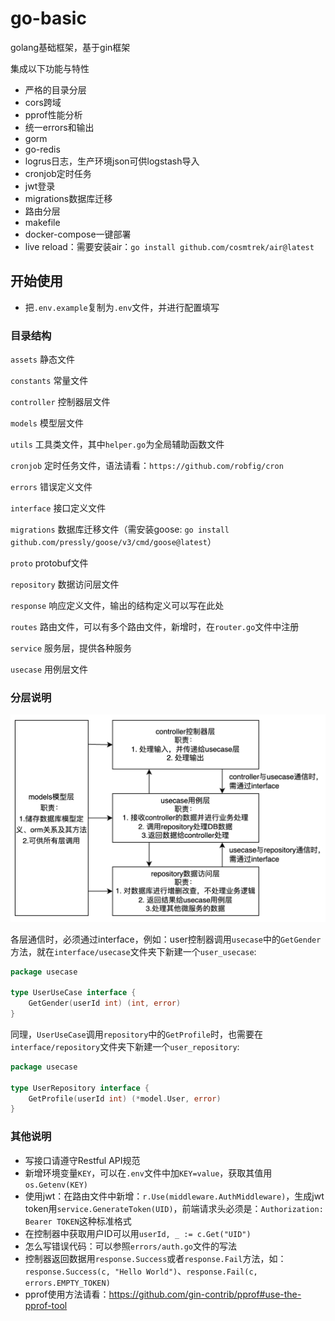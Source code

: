 # go-basic

golang基础框架，基于gin框架

集成以下功能与特性

* 严格的目录分层
* cors跨域
* pprof性能分析
* 统一errors和输出
* gorm
* go-redis
* logrus日志，生产环境json可供logstash导入
* cronjob定时任务
* jwt登录
* migrations数据库迁移
* 路由分层
* makefile
* docker-compose一键部署
* live reload：需要安装air：`go install github.com/cosmtrek/air@latest`

## 开始使用

* 把`.env.example`复制为`.env`文件，并进行配置填写

### 目录结构

`assets` 静态文件

`constants` 常量文件

`controller` 控制器层文件

`models` 模型层文件

`utils` 工具类文件，其中`helper.go`为全局辅助函数文件

`cronjob` 定时任务文件，语法请看：`https://github.com/robfig/cron`

`errors` 错误定义文件

`interface` 接口定义文件

`migrations` 数据库迁移文件（需安装goose: `go install github.com/pressly/goose/v3/cmd/goose@latest`）

`proto` protobuf文件

`repository` 数据访问层文件

`response` 响应定义文件，输出的结构定义可以写在此处

`routes` 路由文件，可以有多个路由文件，新增时，在`router.go`文件中注册

`service` 服务层，提供各种服务

`usecase` 用例层文件

### 分层说明

![img.png](assets/images/layers.png)

各层通信时，必须通过interface，例如：user控制器调用`usecase`中的`GetGender`方法，就在`interface/usecase`文件夹下新建一个`user_usecase`:

```go
package usecase

type UserUseCase interface {
	GetGender(userId int) (int, error)
}
```

同理，`UserUseCase`调用`repository`中的`GetProfile`时，也需要在`interface/repository`文件夹下新建一个`user_repository`:

```go
package usecase

type UserRepository interface {
	GetProfile(userId int) (*model.User, error)
}
```

### 其他说明

* 写接口请遵守Restful API规范
* 新增环境变量`KEY`，可以在`.env`文件中加`KEY=value`，获取其值用`os.Getenv(KEY)`
* 使用jwt：在路由文件中新增：`r.Use(middleware.AuthMiddleware)`，生成jwt token用`service.GenerateToken(UID)`，前端请求头必须是：`Authorization: Bearer TOKEN`这种标准格式
* 在控制器中获取用户ID可以用`userId, _ := c.Get("UID")`
* 怎么写错误代码：可以参照`errors/auth.go`文件的写法
* 控制器返回数据用`response.Success`或者`response.Fail`方法，如：`response.Success(c, "Hello World")`、`response.Fail(c, errors.EMPTY_TOKEN)`
* pprof使用方法请看：https://github.com/gin-contrib/pprof#use-the-pprof-tool